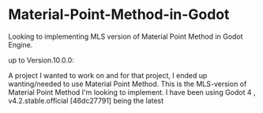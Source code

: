 # Material-Point-Method-in-Godot

Looking to implementing MLS version of Material Point Method in Godot Engine.

up to Version.10.0.0:

A project I wanted to work on and for that project, I ended up wanting/needed to use Material Point Method. 
This is the MLS-version of Material Point Method I'm looking to implement. 
I have been using Godot 4 , v4.2.stable.official [46dc27791] being the latest
